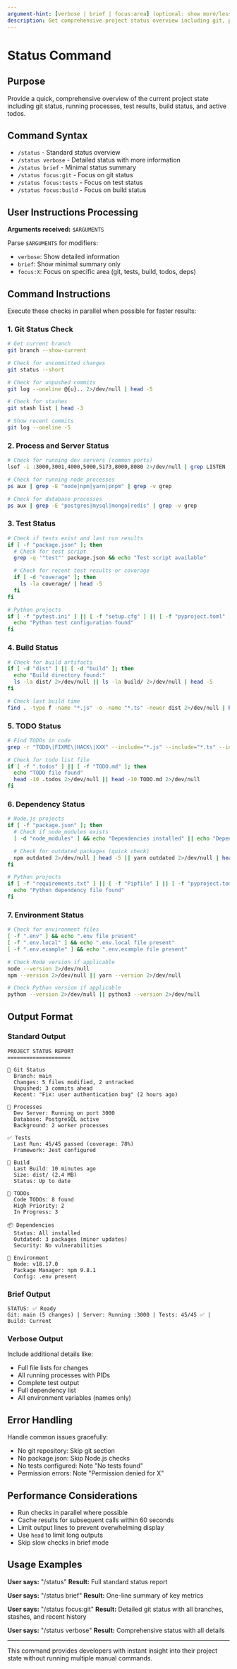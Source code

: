 ```yaml
---
argument-hint: [verbose | brief | focus:area] (optional: show more/less detail or focus on specific area)
description: Get comprehensive project status overview including git, processes, tests, and todos
---
```


# Status Command

## Purpose
Provide a quick, comprehensive overview of the current project state including git status, running processes, test results, build status, and active todos.

## Command Syntax
- `/status` - Standard status overview
- `/status verbose` - Detailed status with more information
- `/status brief` - Minimal status summary
- `/status focus:git` - Focus on git status
- `/status focus:tests` - Focus on test status
- `/status focus:build` - Focus on build status

## User Instructions Processing

**Arguments received:** `$ARGUMENTS`

Parse `$ARGUMENTS` for modifiers:
- `verbose`: Show detailed information
- `brief`: Show minimal summary only
- `focus:X`: Focus on specific area (git, tests, build, todos, deps)

## Command Instructions

Execute these checks in parallel when possible for faster results:

### 1. Git Status Check
```bash
# Get current branch
git branch --show-current

# Check for uncommitted changes
git status --short

# Check for unpushed commits
git log --oneline @{u}.. 2>/dev/null | head -5

# Check for stashes
git stash list | head -3

# Show recent commits
git log --oneline -5
```

### 2. Process and Server Status
```bash
# Check for running dev servers (common ports)
lsof -i :3000,3001,4000,5000,5173,8000,8080 2>/dev/null | grep LISTEN

# Check for running node processes
ps aux | grep -E "node|npm|yarn|pnpm" | grep -v grep

# Check for database processes
ps aux | grep -E "postgres|mysql|mongo|redis" | grep -v grep
```

### 3. Test Status
```bash
# Check if tests exist and last run results
if [ -f "package.json" ]; then
  # Check for test script
  grep -q '"test"' package.json && echo "Test script available"

  # Check for recent test results or coverage
  if [ -d "coverage" ]; then
    ls -la coverage/ | head -5
  fi
fi

# Python projects
if [ -f "pytest.ini" ] || [ -f "setup.cfg" ] || [ -f "pyproject.toml" ]; then
  echo "Python test configuration found"
fi
```

### 4. Build Status
```bash
# Check for build artifacts
if [ -d "dist" ] || [ -d "build" ]; then
  echo "Build directory found:"
  ls -la dist/ 2>/dev/null || ls -la build/ 2>/dev/null | head -5
fi

# Check last build time
find . -type f -name "*.js" -o -name "*.ts" -newer dist 2>/dev/null | head -5
```

### 5. TODO Status
```bash
# Find TODOs in code
grep -r "TODO\|FIXME\|HACK\|XXX" --include="*.js" --include="*.ts" --include="*.jsx" --include="*.tsx" --include="*.py" --include="*.java" --include="*.go" . 2>/dev/null | head -10

# Check for todo list file
if [ -f ".todos" ] || [ -f "TODO.md" ]; then
  echo "TODO file found"
  head -10 .todos 2>/dev/null || head -10 TODO.md 2>/dev/null
fi
```

### 6. Dependency Status
```bash
# Node.js projects
if [ -f "package.json" ]; then
  # Check if node_modules exists
  [ -d "node_modules" ] && echo "Dependencies installed" || echo "Dependencies not installed"

  # Check for outdated packages (quick check)
  npm outdated 2>/dev/null | head -5 || yarn outdated 2>/dev/null | head -5
fi

# Python projects
if [ -f "requirements.txt" ] || [ -f "Pipfile" ] || [ -f "pyproject.toml" ]; then
  echo "Python dependency file found"
fi
```

### 7. Environment Status
```bash
# Check for environment files
[ -f ".env" ] && echo ".env file present"
[ -f ".env.local" ] && echo ".env.local file present"
[ -f ".env.example" ] && echo ".env.example file present"

# Check Node version if applicable
node --version 2>/dev/null
npm --version 2>/dev/null || yarn --version 2>/dev/null

# Check Python version if applicable
python --version 2>/dev/null || python3 --version 2>/dev/null
```

## Output Format

### Standard Output
```
PROJECT STATUS REPORT
====================

📁 Git Status
  Branch: main
  Changes: 5 files modified, 2 untracked
  Unpushed: 3 commits ahead
  Recent: "Fix: user authentication bug" (2 hours ago)

🚀 Processes
  Dev Server: Running on port 3000
  Database: PostgreSQL active
  Background: 2 worker processes

✅ Tests
  Last Run: 45/45 passed (coverage: 78%)
  Framework: Jest configured

🔨 Build
  Last Build: 10 minutes ago
  Size: dist/ (2.4 MB)
  Status: Up to date

📝 TODOs
  Code TODOs: 8 found
  High Priority: 2
  In Progress: 3

📦 Dependencies
  Status: All installed
  Outdated: 3 packages (minor updates)
  Security: No vulnerabilities

🔧 Environment
  Node: v18.17.0
  Package Manager: npm 9.8.1
  Config: .env present
```

### Brief Output
```
STATUS: ✅ Ready
Git: main (5 changes) | Server: Running :3000 | Tests: 45/45 ✅ | Build: Current
```

### Verbose Output
Include additional details like:
- Full file lists for changes
- All running processes with PIDs
- Complete test output
- Full dependency list
- All environment variables (names only)

## Error Handling

Handle common issues gracefully:
- No git repository: Skip git section
- No package.json: Skip Node.js checks
- No tests configured: Note "No tests found"
- Permission errors: Note "Permission denied for X"

## Performance Considerations

- Run checks in parallel where possible
- Cache results for subsequent calls within 60 seconds
- Limit output lines to prevent overwhelming display
- Use `head` to limit long outputs
- Skip slow checks in brief mode

## Usage Examples

**User says:** "/status"
**Result:** Full standard status report

**User says:** "/status brief"
**Result:** One-line summary of key metrics

**User says:** "/status focus:git"
**Result:** Detailed git status with all branches, stashes, and recent history

**User says:** "/status verbose"
**Result:** Comprehensive status with all details

---

This command provides developers with instant insight into their project state without running multiple manual commands.